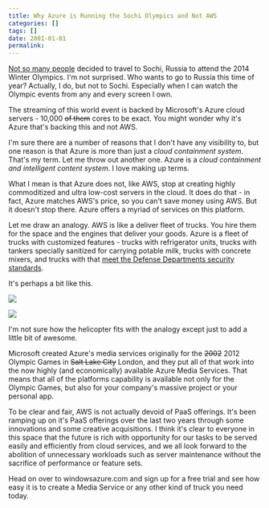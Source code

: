 ```yaml
---
title: Why Azure is Running the Sochi Olympics and Not AWS
categories: []
tags: []
date: 2001-01-01
permalink: 
---
```


[Not so many people](http://www.aleteia.org/en/world/article/winter-olympics-set-to-open-in-sochi-even-amid-safety-and-attendence-concerns-5773727555911680) decided to travel to Sochi, Russia to attend the 2014 Winter Olympics. I'm not surprised. Who wants to go to Russia this time of year? Actually, I do, but not to Sochi. Especially when I can watch the Olympic events from any and every screen I own.

The streaming of this world event is backed by Microsoft's Azure cloud servers - 10,000 <span style="text-decoration: line-through;">of them</span> cores to be exact. You might wonder why it's Azure that's backing this and not AWS.

I'm sure there are a number of reasons that I don't have any visibility to, but one reason is that Azure is more than just a _cloud containment system_. That's my term. Let me throw out another one. Azure is a _cloud containment and intelligent content system_. I love making up terms.

What I mean is that Azure does not, like AWS, stop at creating highly commoditized and ultra low-cost servers in the cloud. It does do that - in fact, Azure matches AWS's price, so you can't save money using AWS. But it doesn't stop there. Azure offers a myriad of services on this platform.

Let me draw an analogy. AWS is like a deliver fleet of trucks. You hire them for the space and the engines that deliver your goods. Azure is a fleet of trucks with customized features - trucks with refrigerator units, trucks with tankers specially sanitized for carrying potable milk, trucks with concrete mixers, and trucks with that [meet the Defense Departments security standards](http://www.informationweek.com/cloud/microsoft-reveals-azure-cloud-for-government-agencies/d/d-id/1111854).

It's perhaps a bit like this.

![](http://codefoster.blob.core.windows.net/site/image/116caf856af94c5da3e8f172410971d3/sochi_01_1.png)

![](http://codefoster.blob.core.windows.net/site/image/874eb946410446829790dc9d2d650292/sochi_02_1.png)

I'm not sure how the helicopter fits with the analogy except just to add a little bit of awesome.

Microsoft created Azure's media services originally for the <span style="text-decoration: line-through;">2002</span> 2012 Olympic Games in <span style="text-decoration: line-through;">Salt Lake City</span> London, and they put all of that work into the now highly (and economically) available Azure Media Services. That means that all of the platforms capability is available not only for the Olympic Games, but also for your company's massive project or your personal app.

To be clear and fair, AWS is not actually devoid of PaaS offerings. It's been ramping up on it's PaaS offerings over the last two years through some innovations and some creative acquisitions. I think it's clear to everyone in this space that the future is rich with opportunity for our tasks to be served easily and efficiently from cloud services, and we all look forward to the abolition of unnecessary workloads such as server maintenance without the sacrifice of performance or feature sets.

Head on over to windowsazure.com and sign up for a free trial and see how easy it is to create a Media Service or any other kind of truck you need today.